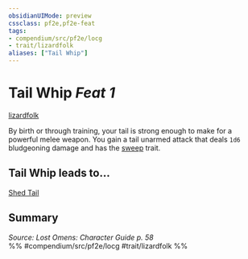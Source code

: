 ```yaml
---
obsidianUIMode: preview
cssclass: pf2e,pf2e-feat
tags:
- compendium/src/pf2e/locg
- trait/lizardfolk
aliases: ["Tail Whip"]
---
```

# Tail Whip  *Feat 1*  
[lizardfolk](../../Rules/traits/lizardfolk-b1.md)  


By birth or through training, your tail is strong enough to make for a powerful melee weapon. You gain a tail unarmed attack that deals `1d6` bludgeoning damage and has the [sweep](../../Rules/traits/sweep.md) trait.

## Tail Whip leads to...

[Shed Tail](shed-tail-locg.md)

## Summary

*Source: Lost Omens: Character Guide p. 58*  
%% #compendium/src/pf2e/locg #trait/lizardfolk %%